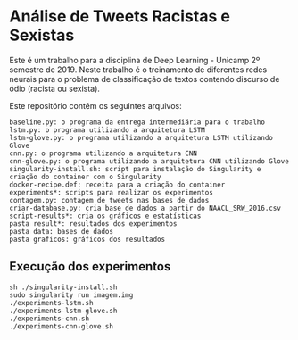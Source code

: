 # Análise de Tweets Racistas e Sexistas
Este é um trabalho para a disciplina de Deep Learning - Unicamp 2º semestre de 2019.
Neste trabalho é o treinamento de diferentes redes neurais para o problema de classificação de textos contendo discurso de ódio (racista ou sexista).


Este repositório contém os seguintes arquivos:

    baseline.py: o programa da entrega intermediária para o trabalho
    lstm.py: o programa utilizando a arquitetura LSTM
    lstm-glove.py: o programa utilizando a arquitetura LSTM utilizando Glove
    cnn.py: o programa utilizando a arquitetura CNN
    cnn-glove.py: o programa utilizando a arquitetura CNN utilizando Glove
    singularity-install.sh: script para instalação do Singularity e criação do container com o Singularity
    docker-recipe.def: receita para a criação do container
    experiments*: scripts para realizar os experimentos
    contagem.py: contagem de tweets nas bases de dados
    criar-database.py: cria base de dados a partir do NAACL_SRW_2016.csv
    script-results*: cria os gráficos e estatísticas
    pasta result*: resultados dos experimentos
    pasta data: bases de dados
    pasta graficos: gráficos dos resultados

## Execução dos experimentos
    sh ./singularity-install.sh
    sudo singularity run imagem.img
    ./experiments-lstm.sh
    ./experiments-lstm-glove.sh
    ./experiments-cnn.sh
    ./experiments-cnn-glove.sh
